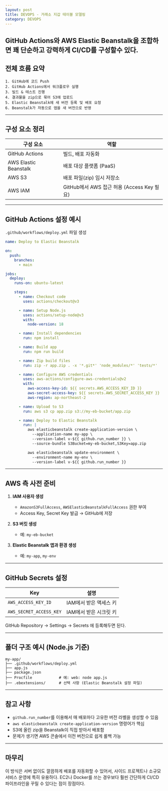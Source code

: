 ```yaml
---
layout: post
title: DEVOPS - 거래소 지갑 테이블 모델링
category: DEVOPS
---
```

GitHub Actions와 AWS Elastic Beanstalk을 조합하면 꽤 단순하고 강력하게 CI/CD를 구성할수 있다.
---

## 전체 흐름 요약

```
1. GitHub에 코드 Push
2. GitHub Actions에서 워크플로우 실행
3. 빌드 & 테스트 진행
4. 결과물을 zip으로 묶어 S3에 업로드
5. Elastic Beanstalk에 새 버전 등록 및 배포 요청
6. Beanstalk가 자동으로 앱을 새 버전으로 반영
```

---

## 구성 요소 정리

| 구성 요소 | 역할 |
|-----------|------|
| GitHub Actions | 빌드, 배포 자동화 |
| AWS Elastic Beanstalk | 배포 대상 플랫폼 (PaaS) |
| AWS S3 | 배포 파일(zip) 임시 저장소 |
| AWS IAM | GitHub에서 AWS 접근 허용 (Access Key 필요) |

---

## GitHub Actions 설정 예시

`.github/workflows/deploy.yml` 파일 생성

```yaml
name: Deploy to Elastic Beanstalk

on:
  push:
    branches:
      - main

jobs:
  deploy:
    runs-on: ubuntu-latest

    steps:
      - name: Checkout code
        uses: actions/checkout@v3

      - name: Setup Node.js
        uses: actions/setup-node@v3
        with:
          node-version: 18

      - name: Install dependencies
        run: npm install

      - name: Build app
        run: npm run build

      - name: Zip build files
        run: zip -r app.zip . -x '*.git*' 'node_modules/*' 'tests/*'

      - name: Configure AWS credentials
        uses: aws-actions/configure-aws-credentials@v2
        with:
          aws-access-key-id: ${{ secrets.AWS_ACCESS_KEY_ID }}
          aws-secret-access-key: ${{ secrets.AWS_SECRET_ACCESS_KEY }}
          aws-region: ap-northeast-2

      - name: Upload to S3
        run: aws s3 cp app.zip s3://my-eb-bucket/app.zip

      - name: Deploy to Elastic Beanstalk
        run: |
          aws elasticbeanstalk create-application-version \
            --application-name my-app \
            --version-label v-${{ github.run_number }} \
            --source-bundle S3Bucket=my-eb-bucket,S3Key=app.zip

          aws elasticbeanstalk update-environment \
            --environment-name my-env \
            --version-label v-${{ github.run_number }}
```

---

## AWS 측 사전 준비

1. **IAM 사용자 생성**
   - `AmazonS3FullAccess`, `AWSElasticBeanstalkFullAccess` 권한 부여
   - Access Key, Secret Key 발급 → GitHub에 저장

2. **S3 버킷 생성**
   - 예: `my-eb-bucket`

3. **Elastic Beanstalk 앱과 환경 생성**
   - 예: `my-app`, `my-env`

---

## GitHub Secrets 설정

| Key | 설명 |
|-----|------|
| `AWS_ACCESS_KEY_ID` | IAM에서 받은 액세스 키 |
| `AWS_SECRET_ACCESS_KEY` | IAM에서 받은 시크릿 키 |

GitHub Repository → Settings → Secrets 에 등록해두면 된다.

---

## 폴더 구조 예시 (Node.js 기준)

```
my-app/
├── .github/workflows/deploy.yml
├── app.js
├── package.json
├── Procfile            # 예: web: node app.js
├── .ebextensions/      # 선택 사항 (Elastic Beanstalk 설정 파일)
```

---

## 참고 사항

- `github.run_number`를 이용해서 매 배포마다 고유한 버전 라벨을 생성할 수 있음
- `aws elasticbeanstalk create-application-version` 명령어가 핵심
- S3에 올린 zip을 Beanstalk이 직접 받아서 배포함
- 문제가 생기면 AWS 콘솔에서 이전 버전으로 쉽게 롤백 가능

---

## 마무리

이 방식은 서버 없이도 깔끔하게 배포를 자동화할 수 있어서, 사이드 프로젝트나 소규모 서비스 운영에 특히 유용하다. EC2나 Docker를 쓰는 경우보다 훨씬 간단하게 CI/CD 파이프라인을 꾸릴 수 있다는 점이 장점이다.
